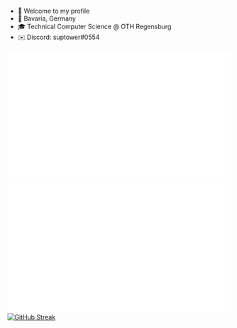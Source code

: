 
- 👋 Welcome to my profile
- 📍 Bavaria, Germany
- 🎓 Technical Computer Science @ OTH Regensburg
- ✉️ Discord: suptower#0554


<!---
![Arda's GitHub stats](https://github-readme-stats.vercel.app/api?username=suptower&show_icons=true&theme=dracula)     [![Top Langs](https://github-readme-stats.vercel.app/api/top-langs/?username=suptower&layout=compact&theme=dracula)](https://github.com/anuraghazra/github-readme-stats)
--->

![](https://raw.githubusercontent.com/suptower/github-stats/master/generated/overview.svg#gh-dark-mode-only)
![](https://raw.githubusercontent.com/suptower/github-stats/master/generated/languages.svg#gh-dark-mode-only)
[![GitHub Streak](https://streak-stats.demolab.com?user=suptower&theme=dark)](https://git.io/streak-stats)

<!---
arda-kocer/arda-kocer is a ✨ special ✨ repository because its `README.md` (this file) appears on your GitHub profile.
You can click the Preview link to take a look at your changes.
--->
